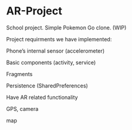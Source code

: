 # AR-Project
School project. Simple Pokemon Go clone. (WIP)

Project requirments we have implemented: 

  Phone’s internal sensor (accelerometer)

  Basic components (activity, service)

  Fragments

  Persistence (SharedPreferences)

  Have AR related functionality

  GPS, camera

  map
